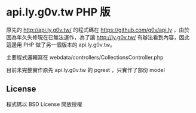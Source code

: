 api.ly.g0v.tw PHP 版
====================

原先的 http://api.ly.g0v.tw/ 的程式碼在 https://github.com/g0v/api.ly ，由於因為年久失修現在已無法運作，為了讓 http://ly.g0v.tw/ 有辦法看到內容，因此這邊用 PHP 做了另一個版本的 api.ly.g0v.tw。

主要程式邏輯寫在 webdata/controllers/CollectionsController.php

目前未完整實作原先 api.ly.g0v.tw 的 pgrest ，只實作了部份 model


License
-------
程式碼以 BSD License 開放授權
